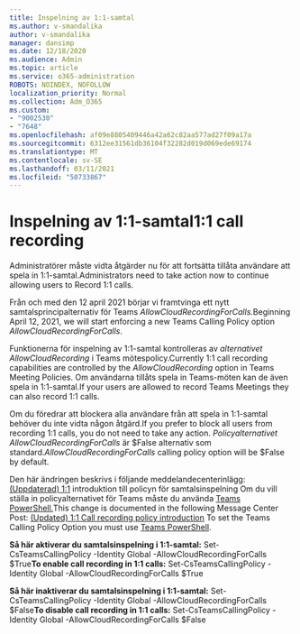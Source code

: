 ```yaml
---
title: Inspelning av 1:1-samtal
ms.author: v-smandalika
author: v-smandalika
manager: dansimp
ms.date: 12/18/2020
ms.audience: Admin
ms.topic: article
ms.service: o365-administration
ROBOTS: NOINDEX, NOFOLLOW
localization_priority: Normal
ms.collection: Adm_O365
ms.custom:
- "9002530"
- "7648"
ms.openlocfilehash: af09e8805409446a42a62c82aa577ad27f09a17a
ms.sourcegitcommit: 6312ee31561db36104f32282d019d069ede69174
ms.translationtype: MT
ms.contentlocale: sv-SE
ms.lasthandoff: 03/11/2021
ms.locfileid: "50733867"
---
```

# <a name="11-call-recording"></a><span data-ttu-id="292db-102">Inspelning av 1:1-samtal</span><span class="sxs-lookup"><span data-stu-id="292db-102">1:1 call recording</span></span>

<span data-ttu-id="292db-103">Administratörer måste vidta åtgärder nu för att fortsätta tillåta användare att spela in 1:1-samtal.</span><span class="sxs-lookup"><span data-stu-id="292db-103">Administrators need to take action now to continue allowing users to Record 1:1 calls.</span></span>
 
<span data-ttu-id="292db-104">Från och med den 12 april 2021 börjar vi framtvinga ett nytt samtalsprincipalternativ för Teams *AllowCloudRecordingForCalls.*</span><span class="sxs-lookup"><span data-stu-id="292db-104">Beginning April 12, 2021, we will start enforcing a new Teams Calling Policy option *AllowCloudRecordingForCalls*.</span></span> 

<span data-ttu-id="292db-105">Funktionerna för inspelning av 1:1-samtal kontrolleras av *alternativet AllowCloudRecording* i Teams mötespolicy.</span><span class="sxs-lookup"><span data-stu-id="292db-105">Currently 1:1 call recording capabilities are controlled by the *AllowCloudRecording* option in Teams Meeting Policies.</span></span> <span data-ttu-id="292db-106">Om användarna tillåts spela in Teams-möten kan de även spela in 1:1-samtal.</span><span class="sxs-lookup"><span data-stu-id="292db-106">If your users are allowed to record Teams Meetings they can also record 1:1 calls.</span></span>

<span data-ttu-id="292db-107">Om du föredrar att blockera alla användare från att spela in 1:1-samtal behöver du inte vidta någon åtgärd.</span><span class="sxs-lookup"><span data-stu-id="292db-107">If you prefer to block all users from recording 1:1 calls, you do not need to take any action.</span></span> <span data-ttu-id="292db-108">*Policyalternativet AllowCloudRecordingForCalls* är $False alternativ som standard.</span><span class="sxs-lookup"><span data-stu-id="292db-108">*AllowCloudRecordingForCalls* calling policy option will be $False by default.</span></span>

<span data-ttu-id="292db-109">Den här ändringen beskrivs i följande meddelandecenterinlägg: [(Uppdaterad) 1:1](https://portal.microsoft.com/Adminportal/Home?ref=MessageCenter/:/messages/MC238796) introduktion till policyn för samtalsinspelning Om du vill ställa in policyalternativet för Teams måste du använda [Teams PowerShell.](https://docs.microsoft.com/microsoftteams/teams-powershell-install)</span><span class="sxs-lookup"><span data-stu-id="292db-109">This change is documented in the following Message Center Post: [(Updated) 1:1 Call recording policy introduction](https://portal.microsoft.com/Adminportal/Home?ref=MessageCenter/:/messages/MC238796) To set the Teams Calling Policy Option you must use [Teams PowerShell](https://docs.microsoft.com/microsoftteams/teams-powershell-install).</span></span>

<span data-ttu-id="292db-110">**Så här aktiverar du samtalsinspelning i 1:1-samtal:** Set-CsTeamsCallingPolicy -Identity Global -AllowCloudRecordingForCalls $True</span><span class="sxs-lookup"><span data-stu-id="292db-110">**To enable call recording in 1:1 calls:** Set-CsTeamsCallingPolicy -Identity Global -AllowCloudRecordingForCalls $True</span></span>

<span data-ttu-id="292db-111">**Så här inaktiverar du samtalsinspelning i 1:1-samtal:** Set-CsTeamsCallingPolicy -Identity Global -AllowCloudRecordingForCalls $False</span><span class="sxs-lookup"><span data-stu-id="292db-111">**To disable call recording in 1:1 calls:** Set-CsTeamsCallingPolicy -Identity Global -AllowCloudRecordingForCalls $False</span></span>

